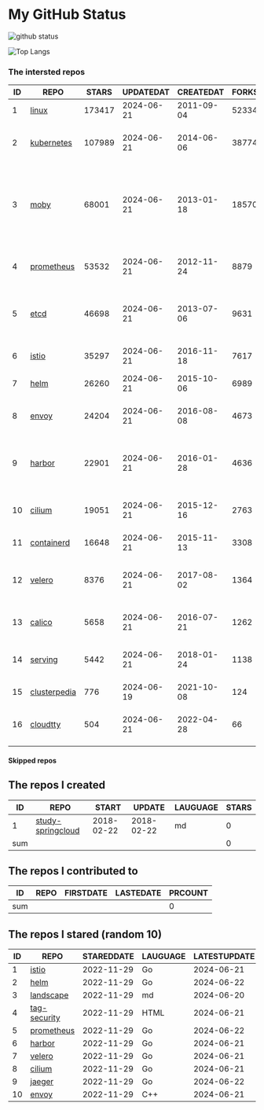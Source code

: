 # My GitHub Status

<img src="https://github-readme-stats-1.yihong0618.vercel.app/api?username=daoqingniu&show_icons=true&&&hide_title=true&count_private=true" alt="github status" />

![Top Langs](https://github-readme-stats-1.yihong0618.vercel.app/api/top-langs/?username=daoqingniu&layout=compact)

<!--START_SECTION:github_repos-->
### The intersted repos
| ID |                              REPO                               | STARS  | UPDATEDAT  | CREATEDAT  | FORKSCOUNT |                                                DESCRIPTIONS                                                |
|----|-----------------------------------------------------------------|--------|------------|------------|------------|------------------------------------------------------------------------------------------------------------|
|  1 | [linux](https://github.com/torvalds/linux)                      | 173417 | 2024-06-21 | 2011-09-04 |      52334 | Linux kernel source tree                                                                                   |
|  2 | [kubernetes](https://github.com/kubernetes/kubernetes)          | 107989 | 2024-06-21 | 2014-06-06 |      38774 | Production-Grade Container Scheduling and Management                                                       |
|  3 | [moby](https://github.com/moby/moby)                            |  68001 | 2024-06-21 | 2013-01-18 |      18570 | The Moby Project - a collaborative project for the container ecosystem to assemble container-based systems |
|  4 | [prometheus](https://github.com/prometheus/prometheus)          |  53532 | 2024-06-21 | 2012-11-24 |       8879 | The Prometheus monitoring system and time series database.                                                 |
|  5 | [etcd](https://github.com/etcd-io/etcd)                         |  46698 | 2024-06-21 | 2013-07-06 |       9631 | Distributed reliable key-value store for the most critical data of a distributed system                    |
|  6 | [istio](https://github.com/istio/istio)                         |  35297 | 2024-06-21 | 2016-11-18 |       7617 | Connect, secure, control, and observe services.                                                            |
|  7 | [helm](https://github.com/helm/helm)                            |  26260 | 2024-06-21 | 2015-10-06 |       6989 | The Kubernetes Package Manager                                                                             |
|  8 | [envoy](https://github.com/envoyproxy/envoy)                    |  24204 | 2024-06-21 | 2016-08-08 |       4673 | Cloud-native high-performance edge/middle/service proxy                                                    |
|  9 | [harbor](https://github.com/goharbor/harbor)                    |  22901 | 2024-06-21 | 2016-01-28 |       4636 | An open source trusted cloud native registry project that stores, signs, and scans content.                |
| 10 | [cilium](https://github.com/cilium/cilium)                      |  19051 | 2024-06-21 | 2015-12-16 |       2763 | eBPF-based Networking, Security, and Observability                                                         |
| 11 | [containerd](https://github.com/containerd/containerd)          |  16648 | 2024-06-21 | 2015-11-13 |       3308 | An open and reliable container runtime                                                                     |
| 12 | [velero](https://github.com/vmware-tanzu/velero)                |   8376 | 2024-06-21 | 2017-08-02 |       1364 | Backup and migrate Kubernetes applications and their persistent volumes                                    |
| 13 | [calico](https://github.com/projectcalico/calico)               |   5658 | 2024-06-21 | 2016-07-21 |       1262 | Cloud native networking and network security                                                               |
| 14 | [serving](https://github.com/knative/serving)                   |   5442 | 2024-06-21 | 2018-01-24 |       1138 | Kubernetes-based, scale-to-zero, request-driven compute                                                    |
| 15 | [clusterpedia](https://github.com/clusterpedia-io/clusterpedia) |    776 | 2024-06-19 | 2021-10-08 |        124 | The Encyclopedia of Kubernetes clusters                                                                    |
| 16 | [cloudtty](https://github.com/cloudtty/cloudtty)                |    504 | 2024-06-21 | 2022-04-28 |         66 | A Friendly Kubernetes CloudShell (Web Terminal) !                                                          |



#### Skipped repos
<!--END_SECTION:github_repos-->

<!--START_SECTION:my_github-->
## The repos I created
| ID  |                                 REPO                                 |   START    |   UPDATE   | LAUGUAGE | STARS |
|-----|----------------------------------------------------------------------|------------|------------|----------|-------|
|   1 | [study-springcloud](https://github.com/daoqingniu/study-springcloud) | 2018-02-22 | 2018-02-22 | md       |     0 |
| sum |                                                                      |            |            |          |     0 |

## The repos I contributed to
| ID  | REPO | FIRSTDATE | LASTEDATE | PRCOUNT |
|-----|------|-----------|-----------|---------|
| sum |      |           |           |       0 |

## The repos I stared (random 10)
| ID |                          REPO                          | STAREDDATE | LAUGUAGE | LATESTUPDATE |
|----|--------------------------------------------------------|------------|----------|--------------|
|  1 | [istio](https://github.com/istio/istio)                | 2022-11-29 | Go       | 2024-06-21   |
|  2 | [helm](https://github.com/helm/helm)                   | 2022-11-29 | Go       | 2024-06-22   |
|  3 | [landscape](https://github.com/cncf/landscape)         | 2022-11-29 | md       | 2024-06-20   |
|  4 | [tag-security](https://github.com/cncf/tag-security)   | 2022-11-29 | HTML     | 2024-06-21   |
|  5 | [prometheus](https://github.com/prometheus/prometheus) | 2022-11-29 | Go       | 2024-06-22   |
|  6 | [harbor](https://github.com/goharbor/harbor)           | 2022-11-29 | Go       | 2024-06-21   |
|  7 | [velero](https://github.com/vmware-tanzu/velero)       | 2022-11-29 | Go       | 2024-06-21   |
|  8 | [cilium](https://github.com/cilium/cilium)             | 2022-11-29 | Go       | 2024-06-21   |
|  9 | [jaeger](https://github.com/jaegertracing/jaeger)      | 2022-11-29 | Go       | 2024-06-22   |
| 10 | [envoy](https://github.com/envoyproxy/envoy)           | 2022-11-29 | C++      | 2024-06-21   |

<!--END_SECTION:my_github-->
